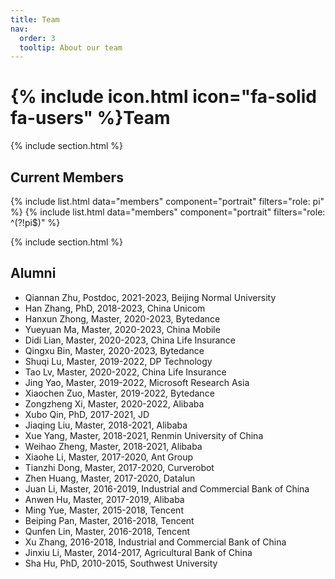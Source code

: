 ```yaml
---
title: Team
nav:
  order: 3
  tooltip: About our team
---
```


# {% include icon.html icon="fa-solid fa-users" %}Team

{% include section.html %}

## Current Members
{% include list.html data="members" component="portrait" filters="role: pi" %}
{% include list.html data="members" component="portrait" filters="role: ^(?!pi$)" %}

{% include section.html %}


## Alumni
- Qiannan Zhu, Postdoc, 2021-2023, Beijing Normal University
- Han Zhang, PhD, 2018-2023, China Unicom
- Hanxun Zhong, Master, 2020-2023, Bytedance
- Yueyuan Ma, Master, 2020-2023, China Mobile
- Didi Lian, Master, 2020-2023, China Life Insurance
- Qingxu Bin, Master, 2020-2023, Bytedance
- Shuqi Lu, Master, 2019-2022, DP Technology
- Tao Lv, Master, 2020-2022, China Life Insurance
- Jing Yao, Master, 2019-2022, Microsoft Research Asia
- Xiaochen Zuo, Master, 2019-2022, Bytedance
- Zongzheng Xi, Master, 2020-2022, Alibaba
- Xubo Qin, PhD, 2017-2021, JD
- Jiaqing Liu, Master, 2018-2021, Alibaba
- Xue Yang, Master, 2018-2021, Renmin University of China
- Weihao Zheng, Master, 2018-2021, Alibaba
- Xiaohe Li, Master, 2017-2020, Ant Group
- Tianzhi Dong, Master, 2017-2020, Curverobot
- Zhen Huang, Master, 2017-2020, Datalun
- Juan Li, Master, 2016-2019, Industrial and Commercial Bank of China
- Anwen Hu, Master, 2017-2019, Alibaba
- Ming Yue, Master, 2015-2018, Tencent
- Beiping Pan, Master, 2016-2018, Tencent
- Qunfen Lin, Master, 2016-2018, Tencent
- Xu Zhang, 2016-2018, Industrial and Commercial Bank of China
- Jinxiu Li, Master, 2014-2017, Agricultural Bank of China
- Sha Hu, PhD, 2010-2015, Southwest University

